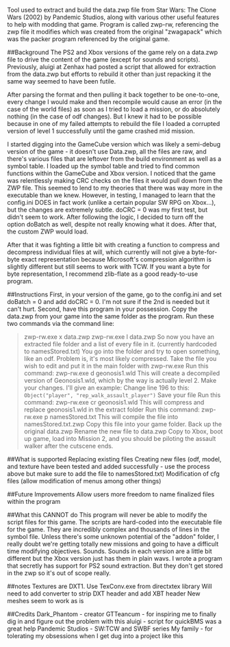 Tool used to extract and build the data.zwp file from Star Wars: The Clone Wars (2002) by Pandemic Studios, along with various other useful features to help with modding that game.
Program is called zwp-rw, referencing the zwp file it modifies which was created from the original "zwagapack" which was the packer program referenced by the original game.

##Background
The PS2 and Xbox versions of the game rely on a data.zwp file to drive the content of the game (except for sounds and scripts).  Previously, aluigi at Zenhax had posted a script that allowed for extraction from the data.zwp but efforts to rebuild it other than just repacking it the same way seemed to have been futile.

After parsing the format and then pulling it back together to be one-to-one, every change I would make and then recompile would cause an error (in the case of the world files) as soon as I tried to load a mission, or do absolutely nothing (in the case of odf changes).  But I knew it had to be possible because in one of my failed attempts to rebuild the file I loaded a corrupted version of level 1 successfully until the game crashed mid mission.

I started digging into the GameCube version which was likely a semi-debug version of the game - it doesn't use Data.zwp, all the files are raw, and there's various files that are leftover from the build environment as well as a symbol table.  I loaded up the symbol table and tried to find common functions within the GameCube and Xbox version.  I noticed that the game was relentlessly making CRC checks on the files it would pull down from the ZWP file.  This seemed to lend to my theories that there was way more in the executable than we knew.  However, in testing, I managed to learn that the config.ini DOES in fact work (unlike a certain popular SW RPG on Xbox...), but the changes are extremely subtle. doCRC = 0 was my first test, but didn't seem to work.  After following the logic, I decided to turn off the option doBatch as well, despite not really knowing what it does.  After that, the custom ZWP would load.

After that it was fighting a little bit with creating a function to compress and decompress individual files at will, which currently will not give a byte-for-byte exact representation because Microsoft's compression algorithm is slightly different but still seems to work with TCW.  If you want a byte for byte representation, I recommend zlib-flate as a good ready-to-use program.

##Instructions
First, in your version of the game, go to the config.ini and set doBatch = 0 and add doCRC = 0.  I'm not sure if the 2nd is needed but it can't hurt.
Second, have this program in your possession.  Copy the data.zwp from your game into the same folder as the program.
Run these two commands via the command line:
>zwp-rw.exe x data.zwp
>zwp-rw.exe l data.zwp
So now you have an extracted file folder and a list of every file in it. (currently hardcoded to namesStored.txt)
You go into the folder and try to open something, like an odf.  Problem is, it's most likely compressed.
Take the file you wish to edit and put it in the main folder with zwp-rw.exe
Run this command:
>zwp-rw.exe d geonosis1.wld
This will create a decompiled version of Geonosis1.wld, which by the way is actually level 2.
Make your changes.  I'll give an example:
Change line 196 to this:
`Object("player", "rep_walk_assault_player")`
Save your file
Run this command:
>zwp-rw.exe cr geonosis1.wld
This will compress and replace geonosis1.wld in the extract folder
Run this command:
>zwp-rw.exe p namesStored.txt
This will compile the file into namesStored.txt.zwp
Copy this file into your game folder.
Back up the original data.zwp
Rename the new file to data.zwp
Copy to Xbox, boot up game, load into Mission 2, and you should be piloting the assault walker after the cutscene ends.

##What is supported
Replacing existing files
Creating new files (odf, model, and texture have been tested and added successfully - use the process above but make sure to add the file to namesStored.txt)
Modification of cfg files (allow modification of menus among other things)

##Future Improvements
Allow users more freedom to name finalized files within the program

##What this CANNOT do
This program will never be able to modify the script files for this game.  The scripts are hard-coded into the executable file for the game.  They are incredibly complex and thousands of lines in the symbol file. Unless there's some unknown potential of the "addon" folder, I really doubt we're getting totally new missions and going to have a difficult time modifying objectives.
Sounds.  Sounds in each version are a little bit different but the Xbox version just has them in plain wavs.  I wrote a program that secretly has support for PS2 sound extraction. But they don't get stored in the zwp so it's out of scope really.

##notes
Textures are DXT1.  Use TexConv.exe from directxtex library
Will need to add converter to strip DXT header and add XBT header
New meshes seem to work as is

##Credits
Dark_Phantom - creator
GTTeancum - for inspiring me to finally dig in and figure out the problem with this
aluigi - script for quickBMS was a great help
Pandemic Studios - SW:TCW and SWBF series
My family - for tolerating my obsessions when I get dug into a project like this

